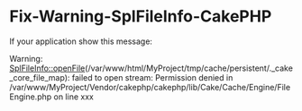 Fix-Warning-SplFileInfo-CakePHP
===============================

If your application show this message:

Warning: [SplFileInfo::openFile]()(/var/www/html/MyProject/tmp/cache/persistent/._cake_core_file_map): failed to open stream: Permission denied in /var/www/MyProject/Vendor/cakephp/cakephp/lib/Cake/Cache/Engine/FileEngine.php on line xxx



